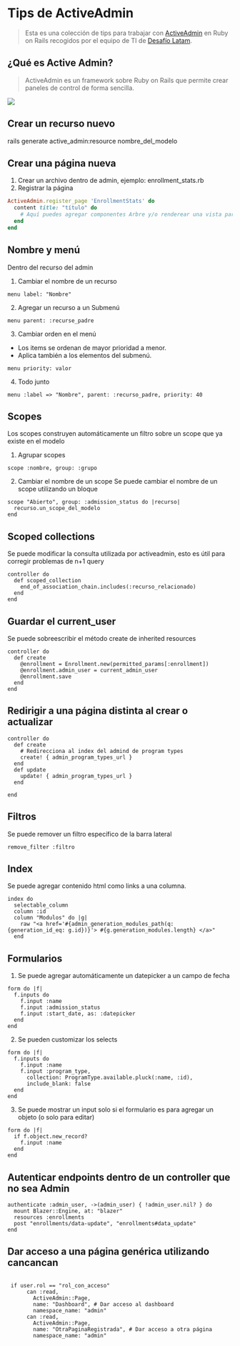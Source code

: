 # Tips de ActiveAdmin
> Esta es una colección de tips para trabajar con [ActiveAdmin](https://activeadmin.info) en Ruby on Rails 
recogidos por el equipo de TI de [Desafío Latam](https://www.desafiolatam.com). 

## ¿Qué es Active Admin?
> ActiveAdmin es un framework sobre Ruby on Rails que permite crear paneles de control de forma sencilla.

![](https://activeadmin.info/images/features.png)

## Crear un recurso nuevo
rails generate active_admin:resource nombre_del_modelo

## Crear una página nueva
1. Crear un archivo dentro de admin, ejemplo: enrollment_stats.rb
2. Registrar la página 
```ruby
ActiveAdmin.register_page 'EnrollmentStats' do
  content title: "título" do
    # Aquí puedes agregar componentes Arbre y/o renderear una vista parcial
  end
end
```

## Nombre y menú
Dentro del recurso del admin
1. Cambiar el nombre de un recurso

```
menu label: "Nombre"
```

2. Agregar un recurso a un Submenú

```
menu parent: :recurse_padre
```

3. Cambiar orden en el menú 
  - Los items se ordenan de mayor prioridad a menor.
  - Aplica también a los elementos del submenú.

```
menu priority: valor
```

4. Todo junto
```
menu :label => "Nombre", parent: :recurso_padre, priority: 40
```

## Scopes

Los scopes construyen automáticamente un filtro sobre un scope que ya existe en el modelo

1. Agrupar scopes
```
scope :nombre, group: :grupo
```

2. Cambiar el nombre de un scope
  Se puede cambiar el nombre de un scope utilizando un bloque
```
scope "Abierto", group: :admission_status do |recurso|
  recurso.un_scope_del_modelo
end
```

## Scoped collections

Se puede modificar la consulta utilizada por activeadmin, esto es útil para corregir problemas de n+1 query

```
controller do
  def scoped_collection
    end_of_association_chain.includes(:recurso_relacionado)
  end
end
```

## Guardar el current_user
Se puede sobreescribir el método create de inherited resources

```
controller do
  def create
    @enrollment = Enrollment.new(permitted_params[:enrollment])
    @enrollment.admin_user = current_admin_user
    @enrollment.save
  end
end
```

## Redirigir a una página distinta al crear o actualizar
```
controller do
  def create
    # Redirecciona al index del admind de program types
    create! { admin_program_types_url } 
  end 
  def update
    update! { admin_program_types_url }
  end 

end

```

## Filtros
Se puede remover un filtro específico de la barra lateral

```
remove_filter :filtro
```

## Index
Se puede agregar contenido html como links a una columna.
```
index do
  selectable_column
  column :id
  column "Modulos" do |g|
    raw "<a href='#{admin_generation_modules_path(q: {generation_id_eq: g.id})}'> #{g.generation_modules.length} </a>"
  end
```

## Formularios
1. Se puede agregar automáticamente un datepicker a un campo de fecha
```
form do |f|
  f.inputs do
    f.input :name
    f.input :admission_status
    f.input :start_date, as: :datepicker
  end
end
```

2. Se pueden customizar los selects
```
form do |f|
  f.inputs do
    f.input :name
    f.input :program_type, 
      collection: ProgramType.available.pluck(:name, :id), 
      include_blank: false
  end
end
```

3. Se puede mostrar un input solo si el formulario es para agregar un objeto (o solo para editar)
```
form do |f|
  if f.object.new_record? 
    f.input :name
  end
end
```

## Autenticar endpoints dentro de un controller que no sea Admin

```  
authenticate :admin_user, ->(admin_user) { !admin_user.nil? } do
  mount Blazer::Engine, at: "blazer"
  resources :enrollments
  post "enrollments/data-update", "enrollments#data_update"
end
```

## Dar acceso a una página genérica utilizando cancancan

```

 if user.rol == "rol_con_acceso"
      can :read, 
        ActiveAdmin::Page, 
        name: "Dashboard", # Dar acceso al dashboard
        namespace_name: "admin"
      can :read, 
        ActiveAdmin::Page, 
        name: "OtraPaginaRegistrada", # Dar acceso a otra página
        namespace_name: "admin"
```

